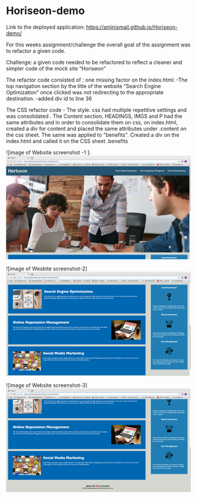 # Horiseon-demo 
Link to the deployed application: https://anjinismail.github.io/Horiseon-demo/

For this weeks assignment/challenge the overall goal of the assignment was to refactor a given code. 

Challenge: a given code needed to be refactored to reflect  a cleaner and simpler code of the mock site “Horiseon”

The refactor code consisted of : one missing factor on the index.html: 
	-The top navigation section by the title of the website “Search Engine Optimization” once clicked was not redirecting to the appropriate destination. 
	-added div id to line 36 


The CSS refactor code -  The style. css had multiple repetitive settings and was consolidated .
	 The Content section, HEADINGS, IMGS and P had the same attributes and in order to consolidate them on css, 
on index.html, created a div for content and placed the same attributes under .content on the css sheet.
The same was applied to "benefits". Created a div on the index.html and called it on the CSS sheet .benefits 

![image of Website screenshot -1 ]:
<img src="https://github.com/AnjinIsmail/Horiseon-demo/blob/master/assets/images/Website-ss-1.png?raw=true">



![image of Wesbite screenshot-2]
<img src="https://github.com/AnjinIsmail/Horiseon-demo/blob/master/assets/images/Webstie-ss-2.png?raw=true">

![image of Website screenshot-3]
<img src="https://github.com/AnjinIsmail/Horiseon-demo/blob/master/assets/images/Website-ss-3.png?raw=true">


